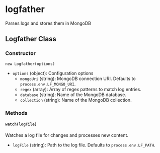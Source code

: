 # logfather

Parses logs and stores them in MongoDB

## Logfather Class

### Constructor

`new Logfather(options)`

- `options` (object): Configuration options
  - `mongoUri` (string): MongoDB connection URI. Defaults to `process.env.LF_MONGO_URI`.
  - `regex` (array): Array of regex patterns to match log entries.
  - `database` (string): Name of the MongoDB database.
  - `collection` (string): Name of the MongoDB collection.

### Methods

#### `watch(logFile)`

Watches a log file for changes and processes new content.

- `logFile` (string): Path to the log file. Defaults to `process.env.LF_PATH`.
